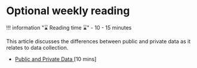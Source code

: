 # Optional weekly reading

!!! information "⌛ Reading time ⌛"
    - 10 - 15 minutes

This article discusses the differences between public and private data as it relates to data collection.

- [Public and Private Data ](https://handsondataviz.org/public.html) [10 mins]
